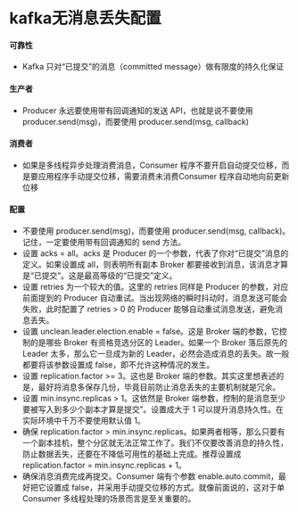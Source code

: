 # kafka无消息丢失配置
#### 可靠性
* Kafka 只对“已提交”的消息（committed message）做有限度的持久化保证

#### 生产者
* Producer 永远要使用带有回调通知的发送 API，也就是说不要使用 producer.send(msg)，而要使用 producer.send(msg, callback)

#### 消费者
* 如果是多线程异步处理消费消息，Consumer 程序不要开启自动提交位移，而是要应用程序手动提交位移，需要消费未消费Consumer 程序自动地向前更新位移

#### 配置
* 不要使用 producer.send(msg)，而要使用 producer.send(msg, callback)。记住，一定要使用带有回调通知的 send 方法。
* 设置 acks = all。acks 是 Producer 的一个参数，代表了你对“已提交”消息的定义。如果设置成 all，则表明所有副本 Broker 都要接收到消息，该消息才算是“已提交”。这是最高等级的“已提交”定义。
* 设置 retries 为一个较大的值。这里的 retries 同样是 Producer 的参数，对应前面提到的 Producer 自动重试。当出现网络的瞬时抖动时，消息发送可能会失败，此时配置了 retries > 0 的 Producer 能够自动重试消息发送，避免消息丢失。
* 设置 unclean.leader.election.enable = false。这是 Broker 端的参数，它控制的是哪些 Broker 有资格竞选分区的 Leader。如果一个 Broker 落后原先的 Leader 太多，那么它一旦成为新的 Leader，必然会造成消息的丢失。故一般都要将该参数设置成 false，即不允许这种情况的发生。
* 设置 replication.factor >= 3。这也是 Broker 端的参数。其实这里想表述的是，最好将消息多保存几份，毕竟目前防止消息丢失的主要机制就是冗余。
* 设置 min.insync.replicas > 1。这依然是 Broker 端参数，控制的是消息至少要被写入到多少个副本才算是提交”。设置成大于 1 可以提升消息持久性。在实际环境中千万不要使用默认值 1。
* 确保 replication.factor > min.insync.replicas。如果两者相等，那么只要有一个副本挂机，整个分区就无法正常工作了。我们不仅要改善消息的持久性，防止数据丢失，还要在不降低可用性的基础上完成。推荐设置成 replication.factor = min.insync.replicas + 1。
* 确保消息消费完成再提交。Consumer 端有个参数 enable.auto.commit，最好把它设置成 false，并采用手动提交位移的方式。就像前面说的，这对于单 Consumer 多线程处理的场景而言是至关重要的。